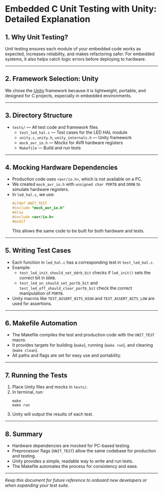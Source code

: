 # Embedded C Unit Testing with Unity: Detailed Explanation

## 1. Why Unit Testing?
Unit testing ensures each module of your embedded code works as expected, increases reliability, and makes refactoring safer. For embedded systems, it also helps catch logic errors before deploying to hardware.

---

## 2. Framework Selection: Unity
We chose the [Unity](https://github.com/ThrowTheSwitch/Unity) framework because it is lightweight, portable, and designed for C projects, especially in embedded environments.

---

## 3. Directory Structure
- `tests/` — All test code and framework files
  - `test_led_hal.c` — Test cases for the LED HAL module
  - `unity.c`, `unity.h`, `unity_internals.h` — Unity framework
  - `mock_avr_io.h` — Mocks for AVR hardware registers
  - `Makefile` — Build and run tests

---

## 4. Mocking Hardware Dependencies
- Production code uses `<avr/io.h>`, which is not available on a PC.
- We created `mock_avr_io.h` with `unsigned char PORTB` and `DDRB` to simulate hardware registers.
- In `led_hal.c`, we use:
  ```c
  #ifdef UNIT_TEST
  #include "mock_avr_io.h"
  #else
  #include <avr/io.h>
  #endif
  ```
  This allows the same code to be built for both hardware and tests.

---

## 5. Writing Test Cases
- Each function in `led_hal.c` has a corresponding test in `test_led_hal.c`.
- Example:
  - `test_led_init_should_set_ddrb_bit` checks if `led_init()` sets the correct bit in `DDRB`.
  - `test_led_on_should_set_portb_bit` and `test_led_off_should_clear_portb_bit` check the correct manipulation of `PORTB`.
- Unity macros like `TEST_ASSERT_BITS_HIGH` and `TEST_ASSERT_BITS_LOW` are used for assertions.

---

## 6. Makefile Automation
- The Makefile compiles the test and production code with the `UNIT_TEST` macro.
- It provides targets for building (`make`), running (`make run`), and cleaning (`make clean`).
- All paths and flags are set for easy use and portability.

---

## 7. Running the Tests
1. Place Unity files and mocks in `tests/`.
2. In terminal, run:
   ```
   make
   make run
   ```
3. Unity will output the results of each test.

---

## 8. Summary
- Hardware dependencies are mocked for PC-based testing.
- Preprocessor flags (`UNIT_TEST`) allow the same codebase for production and testing.
- Unity provides a simple, readable way to write and run tests.
- The Makefile automates the process for consistency and ease.

---

*Keep this document for future reference to onboard new developers or when expanding your test suite.*
